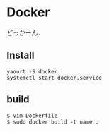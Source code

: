 # Docker
どっかーん．  

## Install
```
yaourt -S docker
systemctl start docker.service
```

## build
```
$ vim Dockerfile
$ sudo docker build -t name .
```
